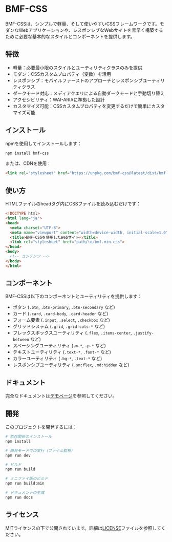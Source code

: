 # BMF-CSS

BMF-CSSは、シンプルで軽量、そして使いやすいCSSフレームワークです。モダンなWebアプリケーションや、レスポンシブなWebサイトを素早く構築するために必要な基本的なスタイルとコンポーネントを提供します。

## 特徴

- 軽量：必要最小限のスタイルとユーティリティクラスのみを提供
- モダン：CSSカスタムプロパティ（変数）を活用
- レスポンシブ：モバイルファーストのアプローチとレスポンシブユーティリティクラス
- ダークモード対応：メディアクエリによる自動ダークモードと手動切り替え
- アクセシビリティ：WAI-ARIAに準拠した設計
- カスタマイズ可能：CSSカスタムプロパティを変更するだけで簡単にカスタマイズ可能

## インストール

npmを使用してインストールします：

```bash
npm install bmf-css
```

または、CDNを使用：

```html
<link rel="stylesheet" href="https://unpkg.com/bmf-css@latest/dist/bmf.min.css">
```

## 使い方

HTMLファイルのheadタグ内にCSSファイルを読み込むだけです：

```html
<!DOCTYPE html>
<html lang="ja">
<head>
  <meta charset="UTF-8">
  <meta name="viewport" content="width=device-width, initial-scale=1.0">
  <title>BMF-CSSを使用したWebサイト</title>
  <link rel="stylesheet" href="path/to/bmf.min.css">
</head>
<body>
  <!-- コンテンツ -->
</body>
</html>
```

## コンポーネント

BMF-CSSは以下のコンポーネントとユーティリティを提供します：

- ボタン (`.btn`, `.btn-primary`, `.btn-secondary` など)
- カード (`.card`, `.card-body`, `.card-header` など)
- フォーム要素 (`.input`, `.select`, `.checkbox` など)
- グリッドシステム (`.grid`, `.grid-cols-*` など)
- フレックスボックスユーティリティ (`.flex`, `.items-center`, `.justify-between` など)
- スペーシングユーティリティ (`.m-*`, `.p-*` など)
- テキストユーティリティ (`.text-*`, `.font-*` など)
- カラーユーティリティ (`.bg-*`, `.text-*` など)
- レスポンシブユーティリティ (`.sm:flex`, `.md:hidden` など)

## ドキュメント

完全なドキュメントは[デモページ](./docs/index.html)を参照してください。

## 開発

このプロジェクトを開発するには：

```bash
# 依存関係のインストール
npm install

# 開発モードでの実行（ファイル監視）
npm run dev

# ビルド
npm run build

# ミニファイ版のビルド
npm run build:min

# ドキュメントの生成
npm run docs
```

## ライセンス

MITライセンスの下で公開されています。詳細は[LICENSE](LICENSE)ファイルを参照してください。
